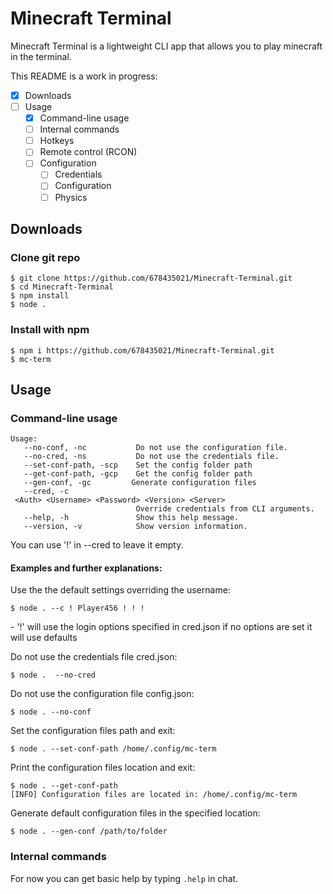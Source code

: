 # Minecraft Terminal

Minecraft Terminal is a lightweight CLI app that allows you to play minecraft in the terminal.

This README is a work in progress:

- [X] Downloads
- [ ] Usage
  - [X] Command-line usage
  - [ ] Internal commands
  - [ ] Hotkeys
  - [ ] Remote control (RCON)
  - [ ] Configuration
    - [ ] Credentials
    - [ ] Configuration
    - [ ] Physics

## Downloads

### Clone git repo

```
$ git clone https://github.com/678435021/Minecraft-Terminal.git
$ cd Minecraft-Terminal
$ npm install
$ node .
```

### Install with npm

```
$ npm i https://github.com/678435021/Minecraft-Terminal.git
$ mc-term
```

## Usage

### Command-line usage

```
Usage:
   --no-conf, -nc           Do not use the configuration file.
   --no-cred, -ns           Do not use the credentials file.
   --set-conf-path, -scp    Set the config folder path
   --get-conf-path, -gcp    Get the config folder path
   --gen-conf, -gc         Generate configuration files
   --cred, -c               <Auth> <Username> <Password> <Version> <Server>
                            Override credentials from CLI arguments.
   --help, -h               Show this help message.
   --version, -v            Show version information.
```

You can use '!' in --cred to leave it empty.

#### Examples and further explanations:

Use the the default settings overriding the username:

```
$ node . --c ! Player456 ! ! !
```

\- '!' will use the login options specified in cred.json if no options are set it will use defaults

Do not use the credentials file cred.json:

```
$ node .  --no-cred
```

Do not use the configuration file config.json:

```
$ node . --no-conf
```

Set the configuration files path and exit:

```
$ node . --set-conf-path /home/.config/mc-term
```

Print the configuration files location and exit:

```
$ node . --get-conf-path
[INFO] Configuration files are located in: /home/.config/mc-term
```

Generate default configuration files in the specified location:

```
$ node . --gen-conf /path/to/folder
```

### Internal commands

For now you can get basic help by typing `.help` in chat.
